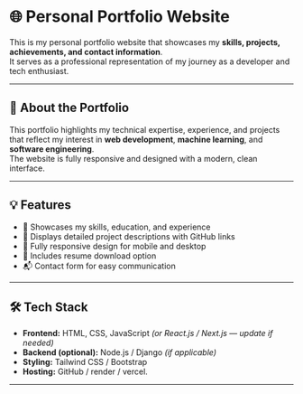 # 🌐 Personal Portfolio Website

This is my personal portfolio website that showcases my **skills, projects, achievements, and contact information**.  
It serves as a professional representation of my journey as a developer and tech enthusiast.

---

## 🚀 About the Portfolio
This portfolio highlights my technical expertise, experience, and projects that reflect my interest in **web development**, **machine learning**, and **software engineering**.  
The website is fully responsive and designed with a modern, clean interface.

---

## 💡 Features
- 🧠 Showcases my skills, education, and experience  
- 💼 Displays detailed project descriptions with GitHub links  
- 📱 Fully responsive design for mobile and desktop  
- 🧾 Includes resume download option  
- 📬 Contact form for easy communication  

---

## 🛠️ Tech Stack
- **Frontend:** HTML, CSS, JavaScript *(or React.js / Next.js — update if needed)*  
- **Backend (optional):** Node.js / Django *(if applicable)*  
- **Styling:** Tailwind CSS / Bootstrap  
- **Hosting:** GitHub / render / vercel.

---
